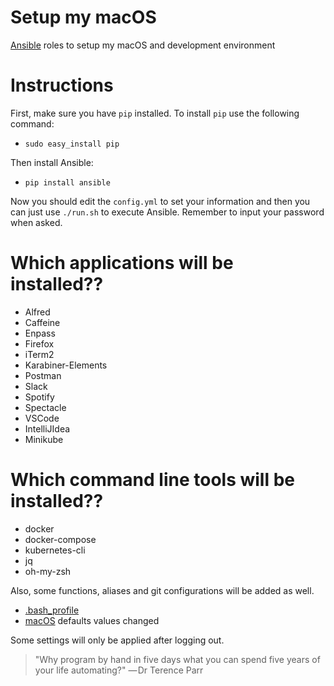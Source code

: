 # Setup my macOS

[Ansible](https://docs.ansible.com/ansible/latest/index.html) roles to setup my macOS and development environment

# Instructions

First, make sure you have `pip` installed. To install `pip` use the following command:

* `sudo easy_install pip`

Then install Ansible:

* `pip install ansible`

Now you should edit the `config.yml` to set your information and then you can just use `./run.sh` to execute Ansible. Remember to input your password when asked.

# Which applications will be installed??

* Alfred
* Caffeine
* Enpass
* Firefox
* iTerm2
* Karabiner-Elements
* Postman
* Slack
* Spotify
* Spectacle
* VSCode
* IntelliJIdea
* Minikube

# Which command line tools will be installed??

* docker
* docker-compose
* kubernetes-cli
* jq
* oh-my-zsh

Also, some functions, aliases and git configurations will be added as well.

* [.bash_profile](https://github.com/rflpazini/setup-mac/blob/master/roles/bash-profile/files/bash_profile)
* [macOS](https://github.com/rflpazini/setup-mac/blob/master/roles/osx-defaults/files/macos_defaults) defaults values changed

Some settings will only be applied after logging out.

> "Why program by hand in five days what you can spend five years of your life automating?"
> — Dr Terence Parr
